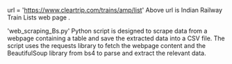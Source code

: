 url = 'https://www.cleartrip.com/trains/amp/list'
Above url is Indian Railway Train Lists web page .


'web_scraping_Bs.py' Python script is designed to scrape data from a webpage containing a table and save the extracted data into a CSV file. The script uses the requests library to fetch the webpage content and the BeautifulSoup library from bs4 to parse and extract the relevant data. 
